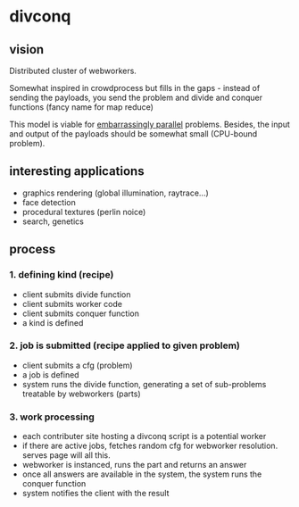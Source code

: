 # divconq



## vision

Distributed cluster of webworkers.

Somewhat inspired in crowdprocess but fills in the gaps - instead
of sending the payloads, you send the problem and divide and conquer functions
(fancy name for map reduce)

This model is viable for [embarrassingly parallel](http://en.wikipedia.org/wiki/Embarrassingly_parallel) problems.
Besides, the input and output of the payloads should be somewhat small (CPU-bound problem).


## interesting applications

* graphics rendering (global illumination, raytrace...)
* face detection
* procedural textures (perlin noice)
* search, genetics


## process

### 1. defining kind (recipe)

* client submits divide function
* client submits worker code
* client submits conquer function
* a kind is defined


### 2. job is submitted (recipe applied to given problem)

* client submits a cfg (problem)
* a job is defined
* system runs the divide function, generating a set of sub-problems treatable by webworkers (parts)


### 3. work processing

* each contributer site hosting a divconq script is a potential worker
* if there are active jobs, fetches random cfg for webworker resolution. serves page will all this.
* webworker is instanced, runs the part and returns an answer
* once all answers are available in the system, the system runs the conquer function
* system notifies the client with the result


